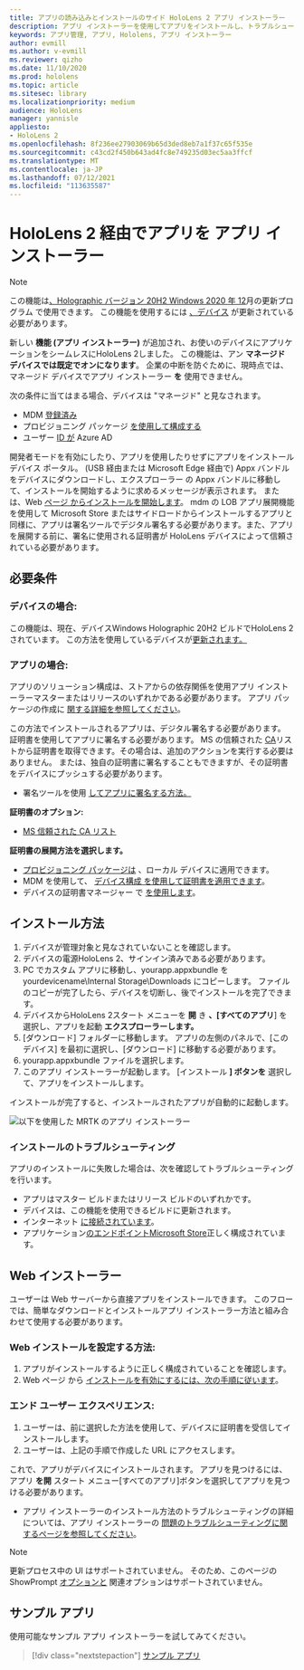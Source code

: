 ```yaml
---
title: アプリの読み込みとインストールのサイド HoloLens 2 アプリ インストーラー
description: アプリ インストーラーを使用してアプリをインストールし、トラブルシューティングを行い、UI を使用してアプリをサイド ロードしてインストールする方法について説明します。
keywords: アプリ管理, アプリ, Hololens, アプリ インストーラー
author: evmill
ms.author: v-evmill
ms.reviewer: qizho
ms.date: 11/10/2020
ms.prod: hololens
ms.topic: article
ms.sitesec: library
ms.localizationpriority: medium
audience: HoloLens
manager: yannisle
appliesto:
- HoloLens 2
ms.openlocfilehash: 8f236ee27903069b65d3ded8eb7a1f37c65f535e
ms.sourcegitcommit: c43cd2f450b643ad4fc8e749235d03ec5aa3ffcf
ms.translationtype: MT
ms.contentlocale: ja-JP
ms.lasthandoff: 07/12/2021
ms.locfileid: "113635587"
---
```

# <a name="install-apps-on-hololens-2-via-app-installer"></a>HoloLens 2 経由でアプリを アプリ インストーラー

> [!NOTE]
> この機能は[、Holographic バージョン 20H2 Windows 2020 年 12](hololens-release-notes.md)月の更新プログラム で使用できます。 この機能を使用するには [、デバイス](hololens-update-hololens.md) が更新されている必要があります。

新しい **機能 (アプリ インストーラー)** が追加され、お使いのデバイスにアプリケーションをシームレスにHoloLens 2しました。 この機能は、アン **マネージド デバイスでは既定でオンになります**。 企業の中断を防ぐために、現時点では、マネージド デバイスでアプリ インストーラー **を** 使用できません。  

次の条件に当てはまる場合、デバイスは "マネージド" と見なされます。

- MDM [登録済み](hololens-enroll-mdm.md)
- プロビジョニング パッケージ [を使用して構成する](hololens-provisioning.md)
- ユーザー [ID が](hololens-identity.md) Azure AD

開発者モードを有効にしたり、アプリを使用したりせずにアプリをインストールデバイス ポータル。  (USB 経由または Microsoft Edge 経由で) Appx バンドルをデバイスにダウンロードし、エクスプローラー の Appx バンドルに移動して、インストールを開始するように求めるメッセージが表示されます。  または、Web [ページ からインストールを開始します](/windows/msix/app-installer/installing-windows10-apps-web)。 mdm の LOB アプリ展開機能を使用して Microsoft Store またはサイドロードからインストールするアプリと同様に、アプリは署名ツールでデジタル[](/windows/win32/appxpkg/how-to-sign-a-package-using-signtool)署名する必要があります[](/windows/win32/appxpkg/how-to-sign-a-package-using-signtool#security-considerations)。また、アプリを展開する前に、署名に使用される証明書が HoloLens デバイスによって信頼されている必要があります。

## <a name="requirements"></a>必要条件

### <a name="for-your-devices"></a>デバイスの場合:

この機能は、現在、デバイスWindows Holographic 20H2 ビルドでHoloLens 2されています。 この方法を使用しているデバイスが[更新されます。](hololens-update-hololens.md)

### <a name="for-your-apps"></a>アプリの場合:

アプリのソリューション構成は、ストアからの依存関係を使用アプリ インストーラーマスターまたはリリースのいずれかである必要があります。 アプリ パッケージの作成に [関する詳細を参照してください](/windows/msix/app-installer/create-appinstallerfile-vs)。

この方法でインストールされるアプリは、デジタル署名する必要があります。 証明書を使用してアプリに署名する必要があります。 MS の信頼された [CA](https://ccadb-public.secure.force.com/microsoft/IncludedCACertificateReportForMSFT)リストから証明書を取得できます。その場合は、追加のアクションを実行する必要はありません。 または、独自の証明書に署名することもできますが、その証明書をデバイスにプッシュする必要があります。

- 署名ツールを使用 [してアプリに署名する方法。](/windows/win32/appxpkg/how-to-sign-a-package-using-signtool)

**証明書のオプション:**

- [MS 信頼された CA リスト](https://ccadb-public.secure.force.com/microsoft/IncludedCACertificateReportForMSFT)

**証明書の展開方法を選択します。**

- [プロビジョニング パッケージは](hololens-provisioning.md) 、ローカル デバイスに適用できます。
- MDM を使用して、 [デバイス構成 を使用して証明書を適用できます](/mem/intune/protect/certificates-configure)。
- デバイスの証明書マネージャー で [を使用します](certificate-manager.md)。

## <a name="installation-method"></a>インストール方法

1. デバイスが管理対象と見なされていないことを確認します。
1. デバイスの電源HoloLens 2、サインイン済みである必要があります。
1. PC でカスタム アプリに移動し、yourapp.appxbundle を yourdevicename\Internal Storage\Downloads にコピーします。
    ファイルのコピーが完了したら、デバイスを切断し、後でインストールを完了できます。
1. デバイスからHoloLens 2スタート メニューを **開** き **、[すべてのアプリ**] を選択し、アプリを起動 **エクスプローラーします。**
1. [ダウンロード] フォルダーに移動します。 アプリの左側のパネルで、[このデバイス] を最初に選択し、[ダウンロード] に移動する必要があります。
1. yourapp.appxbundle ファイルを選択します。
1. このアプリ インストーラーが起動します。 [インストール **] ボタンを** 選択して、アプリをインストールします。

インストールが完了すると、インストールされたアプリが自動的に起動します。

![以下を使用した MRTK のアプリ インストーラー](images/hololens-app-installer-picture.jpg)

### <a name="troubleshooting-installs"></a>インストールのトラブルシューティング

アプリのインストールに失敗した場合は、次を確認してトラブルシューティングを行います。

- アプリはマスター ビルドまたはリリース ビルドのいずれかです。
- デバイスは、この機能を使用できるビルドに更新されます。
- インターネット [に接続されています](hololens-network.md)。
- アプリケーション[のエンドポイントMicrosoft Store](hololens-offline.md)正しく構成されています。  

## <a name="web-installer"></a>Web インストーラー

ユーザーは Web サーバーから直接アプリをインストールできます。 このフローでは、簡単なダウンロードとインストールアプリ インストーラー方法と組み合わせて使用する必要があります。

### <a name="how-to-set-up-web-install"></a>Web インストールを設定する方法:

1. アプリがインストールするように正しく構成されていることを確認します。
1. Web ページ から [インストールを有効にするには、次の手順に従います](/windows/msix/app-installer/installing-windows10-apps-web#how-to-enable-this-on-a-webpage)。

### <a name="end-user-experience"></a>エンド ユーザー エクスペリエンス:

1. ユーザーは、前に選択した方法を使用して、デバイスに証明書を受信してインストールします。
1. ユーザーは、上記の手順で作成した URL にアクセスします。

これで、アプリがデバイスにインストールされます。 アプリを見つけるには、アプリ **を開** スタート メニュー[すべてのアプリ]ボタンを選択してアプリを見つける必要があります。

- アプリ インストーラーのインストール方法のトラブルシューティングの詳細については、アプリ インストーラーの [問題のトラブルシューティングに関するページを参照してください](/windows/msix/app-installer/troubleshoot-appinstaller-issues)。

> [!NOTE]
> 更新プロセス中の UI はサポートされていません。 そのため、このページの ShowPrompt [オプションと](/windows/msix/app-installer/update-settings) 関連オプションはサポートされていません。

## <a name="sample-apps"></a>サンプル アプリ

使用可能なサンプル アプリ インストーラーを試してみてください。 
> [!div class="nextstepaction"]
> [サンプル アプリ](/windows/mixed-reality/develop/features-and-samples)
